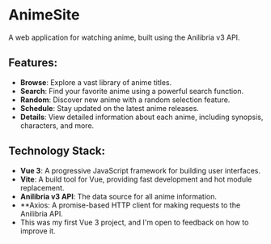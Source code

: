 # AnimeSite
 A web application for watching anime, built using the Anilibria v3 API.

## Features:

- **Browse**: Explore a vast library of anime titles.
- **Search**: Find your favorite anime using a powerful search function.
- **Random**: Discover new anime with a random selection feature.
- **Schedule**: Stay updated on the latest anime releases.
- **Details**: View detailed information about each anime, including synopsis, characters, and more.

## Technology Stack:

- **Vue 3**: A progressive JavaScript framework for building user interfaces.
- **Vite**: A build tool for Vue, providing fast development and hot module replacement.
- **Anilibria v3 API**: The data source for all anime information.
- **Axios: A promise-based HTTP client for making requests to the Anilibria API.
- This was my first Vue 3 project, and I'm open to feedback on how to improve it.
